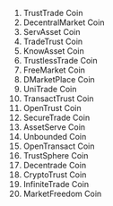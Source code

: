1. TrustTrade Coin
2. DecentralMarket Coin
3. ServAsset Coin
4. TradeTrust Coin
5. KnowAsset Coin
6. TrustlessTrade Coin
7. FreeMarket Coin
8. DMarketPlace Coin
9. UniTrade Coin
10. TransactTrust Coin
11. OpenTrust Coin
12. SecureTrade Coin
13. AssetServe Coin
14. Unbounded Coin
15. OpenTransact Coin
16. TrustSphere Coin
17. Decentrade Coin
18. CryptoTrust Coin
19. InfiniteTrade Coin
20. MarketFreedom Coin